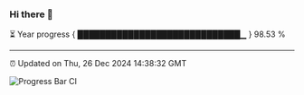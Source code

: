 ### Hi there 👋

⏳ Year progress { █████████████████████████████▁ } 98.53 %

---

⏰ Updated on Thu, 26 Dec 2024 14:38:32 GMT

![Progress Bar CI](https://github.com/IshwaranRudhara/GIT-ACTION/workflows/Progress%20Bar%20CI/badge.svg)
